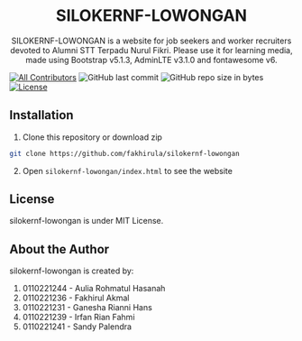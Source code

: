 <h1 align="center">SILOKERNF-LOWONGAN</h1>
<p align="center">SILOKERNF-LOWONGAN is a website for job seekers and worker recruiters devoted to Alumni STT Terpadu Nurul Fikri. Please use it for learning media, made using Bootstrap v5.1.3, AdminLTE v3.1.0 and fontawesome v6.</p>

[![All Contributors](https://img.shields.io/badge/all_contributors-1-green.svg?style=flat-square)](#contributors-)
![GitHub last commit](https://img.shields.io/github/last-commit/fakhirula/silokernf-lowongan.svg?style=flat-square)
![GitHub repo size in bytes](https://img.shields.io/github/repo-size/fakhirula/silokernf-lowongan?style=flat-square)
[![License](https://img.shields.io/github/license/fakhirula/silokernf-lowongan?style=flat-square)](LICENSE)

## Installation
1. Clone this repository or download zip
```bash
git clone https://github.com/fakhirula/silokernf-lowongan
```
2. Open `silokernf-lowongan/index.html` to see the website

## License
silokernf-lowongan is under MIT License.

## About the Author
silokernf-lowongan is created by:
1. 0110221244 - Aulia Rohmatul Hasanah
2. 0110221236 - Fakhirul Akmal
3. 0110221231 - Ganesha Rianni Hans
4. 0110221239 - Irfan Rian Fahmi
5. 0110221241 - Sandy Palendra
